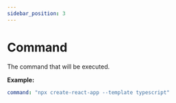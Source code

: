 ```yaml
---
sidebar_position: 3
---
```


# Command

The command that will be executed.

**Example:**

```yaml
command: "npx create-react-app --template typescript"
```

